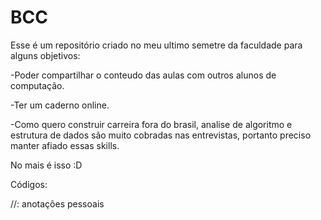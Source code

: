 # BCC
Esse é um repositório criado no meu ultimo semetre da faculdade para alguns objetivos:

-Poder compartilhar o conteudo das aulas com outros alunos de computação.

-Ter um caderno online.

-Como quero construir carreira fora do brasil, analise de algoritmo e estrutura de dados são muito cobradas nas entrevistas, portanto preciso manter afiado essas skills.

No mais é isso :D

Códigos:

 //: anotações pessoais